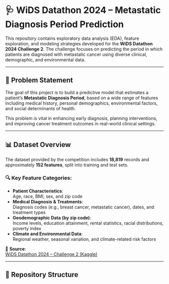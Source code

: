 # 🩺 WiDS Datathon 2024 – Metastatic Diagnosis Period Prediction

This repository contains exploratory data analysis (EDA), feature exploration, and modeling strategies developed for the **WiDS Datathon 2024 Challenge 2**. The challenge focuses on predicting the period in which patients are diagnosed with metastatic cancer using diverse clinical, demographic, and environmental data.

---

## 📌 Problem Statement

The goal of this project is to build a predictive model that estimates a patient’s **Metastatic Diagnosis Period**, based on a wide range of features including medical history, personal demographics, environmental factors, and social determinants of health.

This problem is vital in enhancing early diagnosis, planning interventions, and improving cancer treatment outcomes in real-world clinical settings.

---

## 📊 Dataset Overview

The dataset provided by the competition includes **18,819** records and approximately **152 features**, split into training and test sets.

### 🔍 Key Feature Categories:
- **Patient Characteristics**:  
  Age, race, BMI, sex, and zip code
- **Medical Diagnosis & Treatments**:  
  Diagnosis codes (e.g., breast cancer, metastatic cancer), dates, and treatment types
- **Geodemographic Data (by zip code)**:  
  Income levels, education attainment, rental statistics, racial distributions, poverty index
- **Climate and Environmental Data**:  
  Regional weather, seasonal variation, and climate-related risk factors

📂 **Source**:  
[WiDS Datathon 2024 – Challenge 2 (Kaggle)](https://www.kaggle.com/competitions/widsdatathon2024-challenge2/data)

---

## 📁 Repository Structure

